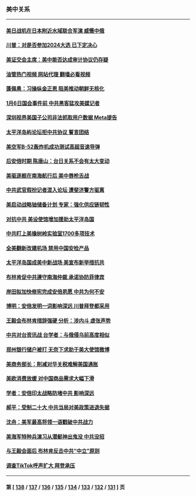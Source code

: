 ### 美中关系
---
#### [美日战机在日本附近水域联合军演 威慑中俄](../../pages/nf1412576/n13781581.md?07160445) 
#### [川普：对是否参加2024大选 已下定决心](../../pages/nf1412576/n13781497.md?07160445) 
#### [美证交会主席：美中能否达成审计协议仍存疑](../../pages/nf1412576/n13781244.md?07160445) 
#### [油管热门视频 网站代理 翻墙必看视频](http://209.222.30.114:81/youtube.html?07160445)
#### [蓬佩奥：习操纵金正恩 阻美推动朝鲜无核化](../../pages/nf1412576/n13781070.md?07160445) 
#### [1月6日国会事件前 中共黑客猛攻美媒记者](../../pages/nf1412576/n13780891.md?07160445) 
#### [深圳视界美国子公司非法抓取用户数据 Meta提告](../../pages/nf1412576/n13780952.md?07160445) 
#### [太平洋岛屿论坛拒中共协议 誓言团结](../../pages/nf1412576/n13780764.md?07160445) 
#### [美空军B-52轰炸机成功测试高超音速导弹](../../pages/nf1412576/n13780324.md?07160445) 
#### [后安倍时期 陈唐山：台日关系不会有太大变动](../../pages/nf1412576/n13780063.md?07160445) 
#### [美驱逐舰在南海航行后 美中唇枪舌战](../../pages/nf1412576/n13780060.md?07160445) 
#### [中共武官假扮记者混入论坛 遭斐济警方驱离](../../pages/nf1412576/n13780171.md?07160445) 
#### [美启动战略铀储备计划 专家：强化供应链韧性](../../pages/nf1412576/n13779792.md?07160445) 
#### [对抗中共 美设使馆增加援助太平洋岛国](../../pages/nf1412576/n13779696.md?07160445) 
#### [中共盯上美橡树岭实验室1700多项技术](../../pages/nf1412576/n13779432.md?07160445) 
#### [全美翻新改建机场 禁用中国安检产品](../../pages/nf1412576/n13779356.md?07160445) 
#### [太平洋岛国成美中新战场 美宣布新举措抗共](../../pages/nf1412576/n13779327.md?07160445) 
#### [布林肯促中共遵守南海仲裁 承诺协防菲律宾](../../pages/nf1412576/n13779175.md?07160445) 
#### [岸田拟加快修宪完成安倍夙愿 中共为何不安](../../pages/nf1412576/n13778731.md?07160445) 
#### [博明：安倍发明一词影响深远 川普拜登都采用](../../pages/nf1412576/n13778667.md?07160445) 
#### [王毅会布林肯措辞强硬 分析：涉内斗 虚张声势](../../pages/nf1412576/n13778462.md?07160445) 
#### [中共对台资讯战 台学者：与俄侵乌前高度相似](../../pages/nf1412576/n13778584.md?07160445) 
#### [郑州银行储户被打 无奈下求助于美大使馆微博](../../pages/nf1412576/n13778640.md?07160445) 
#### [美商务部长：削减对华关税难解美国通胀](../../pages/nf1412576/n13778090.md?07160445) 
#### [美欧消费放缓 对中国商品需求大幅下滑](../../pages/nf1412576/n13778291.md?07160445) 
#### [学者：安倍印太战略防堵中共 影响深远](../../pages/nf1412576/n13777992.md?07160445) 
#### [郝平：受制二十大 中共当局对美政策进退失据](../../pages/nf1412576/n13777900.md?07160445) 
#### [沈舟：美军最高将领一语戳破中共战力](../../pages/nf1412576/n13777387.md?07160445) 
#### [美海军特种兵演习从潜艇神出鬼没 中共没招](../../pages/nf1412576/n13771776.md?07160445) 
#### [与王毅会面后 布林肯反击中共“中立”原则](../../pages/nf1412576/n13777225.md?07160445) 
#### [调查TikTok呼声扩大 拜登承压](../../pages/nf1412576/n13777106.md?07160445) 

---
#### 第 [ [138](./138.md?07160445) / [137](./137.md?07160445) / [136](./136.md?07160445) / [135](./135.md?07160445) / [134](./134.md?07160445) / [133](./133.md?07160445) / [132](./132.md?07160445) / [131](./131.md?07160445) ] 页
